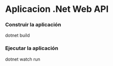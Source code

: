 # Aplicacion .Net Web API

### Construir la aplicación
dotnet build

### Ejecutar la aplicación
dotnet watch run